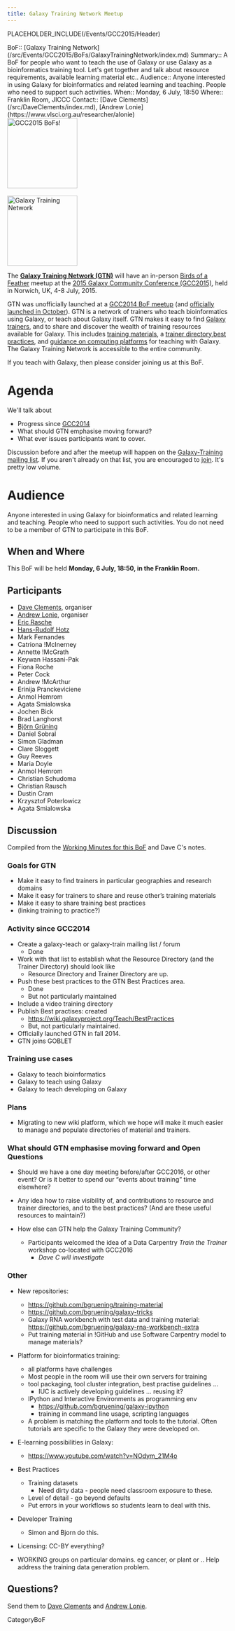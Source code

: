 ```yaml
---
title: Galaxy Training Network Meetup
---
```

PLACEHOLDER_INCLUDE(/Events/GCC2015/Header)



<div class='dictbox'>
 BoF:: [Galaxy Training Network](/src/Events/GCC2015/BoFs/GalaxyTrainingNetwork/index.md)
 Summary:: A BoF for people who want to teach the use of Galaxy or use Galaxy as a bioinformatics training tool. Let's get together and talk about resource requirements, available learning material etc..
 Audience:: Anyone interested in using Galaxy for bioinformatics and related learning and teaching. People who need to support such activities. 
 When:: Monday, 6 July, 18:50
 Where:: Franklin Room, JICCC
 Contact:: [Dave Clements](/src/DaveClements/index.md), [Andrew Lonie](https://www.vlsci.org.au/researcher/alonie)
</div>

<div class='left'><a href='/Events/GCC2015/BoFs'><img src='/Images/Logos/GCC2015BoFs300.png' alt='GCC2015 BoFs!' width="160" /></a><br /><br />
<a href='/Teach'><img src='/Images/Logos/GTNLogo600.png' alt='Galaxy Training Network' width="160" /></a>
</div>

The **[Galaxy Training Network (GTN)](/src/Teach/GTN/index.md)** will have an in-person [Birds of a Feather](/src/Events/GCC2015/BoFs/index.md) meetup at the [2015 Galaxy Community Conference (GCC2015)](http://gcc2015.tsl.ac.uk/), held in Norwich, UK, 4-8 July, 2015.

GTN was unofficially launched at a [GCC2014 BoF meetup](/src/Events/GCC2014/BoFs/GalaxyTrainingNetwork/index.md) (and [officially launched in October](/src/News/GalaxyTrainingNetwork/index.md)).  GTN is a network of trainers who teach bioinformatics using Galaxy, or teach about Galaxy itself.  GTN makes it easy to find [Galaxy trainers](/src/Teach/Trainers/index.md), and to share and discover the wealth of training resources available for Galaxy.  This includes [training materials](/src/Teach/Resources/index.md), a [trainer directory](/src/Teach/Trainers/index.md),[best practices](/src/Teach/BestPractices/index.md), and [guidance on computing platforms](/src/Teach/ComputingPlatforms/index.md) for teaching with Galaxy.  The Galaxy Training Network is accessible to the entire community.  

If you teach with Galaxy, then please consider joining us at this BoF.

# Agenda

We'll talk about 

* Progress since [GCC2014](/src/Events/GCC2014/BoFs/GalaxyTrainingNetwork/index.md)
* What should GTN emphasise moving forward?
* What ever issues participants want to cover.

Discussion before and after the meetup will happen on the [Galaxy-Training mailing list](http://galaxy-training-mailing-list-archive.35427.n7.nabble.com/).  If you aren't already on that list, you are encouraged to [join](https://lists.galaxyproject.org/listinfo/galaxy-training).  It's pretty low volume.

# Audience

Anyone interested in using Galaxy for bioinformatics and related learning and teaching.  People who need to support such activities.  You do not need to be a member of GTN to participate in this BoF.

## When and Where

This BoF will be held **Monday, 6 July, 18:50, in the Franklin Room.**

## Participants

* [Dave Clements](/src/DaveClements/index.md), organiser
* [Andrew Lonie](https://www.vlsci.org.au/researcher/alonie), organiser
* [Eric Rasche](/src/EricRasche/index.md)
* [Hans-Rudolf Hotz](/src/HansrudolfHotz/index.md)
* Mark Fernandes
* Catriona !McInerney
* Annette !McGrath
* Keywan Hassani-Pak 
* Fiona Roche
* Peter Cock
* Andrew !McArthur
* Erinija Pranckeviciene 
* Anmol Hemrom
* Agata Smialowska
* Jochen Bick
* Brad Langhorst
* [Björn Grüning](/src/BjoernGruening/index.md)
* Daniel Sobral
* Simon Gladman
* Clare Sloggett
* Guy Reeves
* Maria Doyle
* Anmol Hemrom
* Christian Schudoma
* Christian Rausch
* Dustin Cram
* Krzysztof Poterlowicz
* Agata Smialowska
 
## Discussion

Compiled from the [Working Minutes for this BoF](http://bit.ly/gcc2015gtn) and Dave C's notes.

### Goals for GTN

* Make it easy to find trainers in particular geographies and research domains
* Make it easy for trainers to share and reuse other’s training materials
* Make it easy to share training best practices
* (linking training to practice?)

### Activity since GCC2014
* Create a galaxy-teach or galaxy-train mailing list / forum
  * Done
* Work with that list to establish what the Resource Directory (and the Trainer Directory) should look like
  * Resource Directory and Trainer Directory are up.
* Push these best practices to the GTN Best Practices area.
  * Done 
  * But not particularly maintained
* Include a video training directory
* Publish Best practises: created 
  * https://wiki.galaxyproject.org/Teach/BestPractices 
  * But, not particularly maintained.
* Officially launched GTN in fall 2014.
* GTN joins GOBLET

### Training use cases
* Galaxy to teach bioinformatics
* Galaxy to teach using Galaxy
* Galaxy to teach developing on Galaxy

### Plans

* Migrating to new wiki platform, which we hope will make it much easier to manage and populate directories of material and trainers. 

### What should GTN emphasise moving forward and Open Questions

* Should we have a one day meeting before/after GCC2016, or other event?  Or is it better to spend our “events about training” time elsewhere?

* Any idea how to raise visibility of, and contributions to resource and trainer directories, and to the best practices?  (And are these useful resources to maintain?)

* How else can GTN help the Galaxy Training Community?
  * Participants welcomed the idea of a Data Carpentry *Train the Trainer* workshop co-located with GCC2016
    * *Dave C will investigate*
     


### Other

* New repositories:
  * https://github.com/bgruening/training-material
  * https://github.com/bgruening/galaxy-tricks
  * Galaxy RNA workbench with test data and training material: https://github.com/bgruening/galaxy-rna-workbench-extra
  * Put training material in !GitHub and use Software Carpentry model to manage materials?

* Platform for bioinformatics training:
  * all platforms have challenges
  * Most people in the room will use their own servers for training
  * tool packaging, tool cluster integration, best practise guidelines ... 
    * IUC is actively developing guidelines … reusing it?
  * IPython and Interactive Environments as programming env
    * https://github.com/bgruening/galaxy-ipython
    * training in command line usage, scripting languages 
  * A problem is matching the platform and tools to the tutorial. Often tutorials are specific to the Galaxy they were developed on.
* E-learning possibilities in Galaxy:
  * https://www.youtube.com/watch?v=NOdym_21M4o
* Best Practices
  * Training datasets
    * Need dirty data - people need classroom exposure to these.
  * Level of detail - go beyond defaults
  * Put errors in your workflows so students learn to deal with this.
* Developer Training
  * Simon and Bjorn do this.
* Licensing: CC-BY everything?
* WORKING groups on particular domains.  eg cancer, or plant or ..  Help address the training data generation problem.


## Questions?

Send them to [Dave Clements](/src/DaveClements/index.md) and [Andrew Lonie](https://www.vlsci.org.au/researcher/alonie).

CategoryBoF
